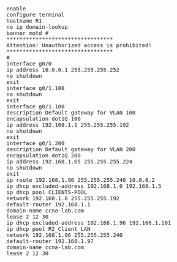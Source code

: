
<pre>
enable
configure terminal
hostname R1
no ip domain-lookup
banner motd #
*********************************
Attention! Unauthorized access is prohibited!
*********************************
#
interface g0/0
ip address 10.0.0.1 255.255.255.252
no shutdown
exit
interface g0/1.100
no shutdown
exit
interface g0/1.100
description Default gateway for VLAN 100
encapsulation dot1Q 100
ip address 192.168.1.1 255.255.255.192
no shutdown
exit
interface g0/1.200
description Default gateway for VLAN 200
encapsulation dot1Q 200
ip address 192.168.1.65 255.255.255.224
no shutdown
exit
ip route 192.168.1.96 255.255.255.240 10.0.0.2
ip dhcp excluded-address 192.168.1.0 192.168.1.5
ip dhcp pool CLIENTS-POOL
network 192.168.1.0 255.255.255.192
default-router 192.168.1.1
domain-name ccna-lab.com
lease 2 12 30
ip dhcp excluded-address 192.168.1.96 192.168.1.101
ip dhcp pool R2_Client_LAN
network 192.168.1.96 255.255.255.240
default-router 192.168.1.97
domain-name ccna-lab.com
lease 2 12 30




</pre>   
